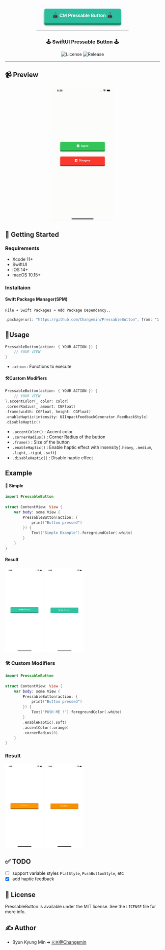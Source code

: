 <p align="center">
  <a href="" rel="noopener">
 <img width=300px  src="imgs/Logo.gif" alt="Project logo"></a>
</p>

<h3 align="center">🕹 SwiftUI Pressable Button 🕹</h3>

<div align="center">

![License](https://img.shields.io/github/license/Changemin/PressableButton?style=for-the-badge)
![Release](https://img.shields.io/github/v/release/Changemin/PressableButton?style=for-the-badge)

</div>

---

## 📹 Preview

<p align="center">
    <img src="imgs/appVideo.gif" width="40%" />
</p>

## 🏁 Getting Started

### Requirements
* Xcode 11+
* SwiftUI
* iOS 14+
* macOS 10.15+

### Installaion
#### Swift Package Manager(SPM)
    File ➜ Swift Packages ➜ Add Package Dependancy..

```Swift
.package(url: "https://github.com/Changemin/PressableButton", from: "1.1.0")
```

## 🎈Usage
```Swift
PressableButton(action: { YOUR ACTION }) {
    // YOUR VIEW
}
```
* `action` : Functions to execute

#### 🛠Custom Modifiers
```Swift
PressableButton(action: { YOUR ACTION }) {
    // YOUR VIEW
}.accentColor(_ color: color)
.cornerRadius(_ amount: CGFloat)
.frame(width: CGFloat, height: CGFloat)
.enableHaptic(intensity: UIImpactFeedbackGenerator.FeedbackStyle)
.disableHaptic()
```
* `.accentColor()` : Accent color
* `.cornerRadius()` : Corner Radius of the button
* `.frame()` : Size of the button
* `.enableHaptic()` : Enable haptic effect with insensity(`.heavy`, `.medium`, `.light`, `.rigid`, `.soft`)
* `.disableHaptic()` : Disable haptic effect

## Example
#### 👶 Simple
```Swift
import PressableButton

struct ContentView: View {
    var body: some View {
        PressableButton(action: {
            print("Button pressed")
        }) {
            Text("Simple Example").foregroundColor(.white)
        }
    }
}
```
#### Result
<p float="left">
    <img src="imgs/Example-simple-1.png" width="25%">
    <img src="imgs/Example-simple-2.png" width="25%">
</p>

### 🛠 Custom Modifiers
```Swift
import PressableButton

struct ContentView: View {
    var body: some View {
        PressableButton(action: {
            print("Button pressed")
        }) {
            Text("PUSH ME !").foregroundColor(.white)
        }
        .enableHaptic(.soft)
        .accentColor(.orange)
        .cornerRadius(0)
    }
}
```

### Result
<p float="left">
    <img src="imgs/Example-customModifier-1.png" width="25%">
    <img src="imgs/Example-customModifier-2.png" width="25%">
</p>

## ✅ TODO
- [ ] support variable styles `FlatStyle`, `PushButtonStyle`, etc
- [x] add haptic feedback

## 📜 License

PressableButton is available under the MIT license. See the `LICENSE` file for more info.

## ✍️ Author

- Byun Kyung Min ➜ [🇰🇷@Changemin](https://github.com/Changemin)
